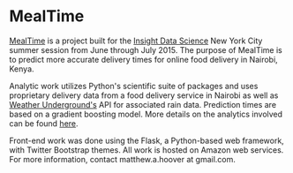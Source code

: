 # MealTime
[MealTime](http://www.mealtime.link) is a project built for the [Insight Data Science](http://insightdatascience.com/) New York City summer session from June through July 2015. The purpose of MealTime is to predict more accurate delivery times for online food delivery in Nairobi, Kenya. 

Analytic work utilizes Python's scientific suite of packages and uses proprietary delivery data from a food delivery service in Nairobi as well as [Weather Underground's](http://www.wunderground.com) API for associated rain data. Prediction times are based on a gradient boosting model. More details on the analytics involved can be found [here](http://www.mealtime.link/analytics). 

Front-end work was done using the Flask, a Python-based web framework, with Twitter Bootstrap themes. All work is hosted on Amazon web services. For more information, contact matthew.a.hoover at gmail.com.